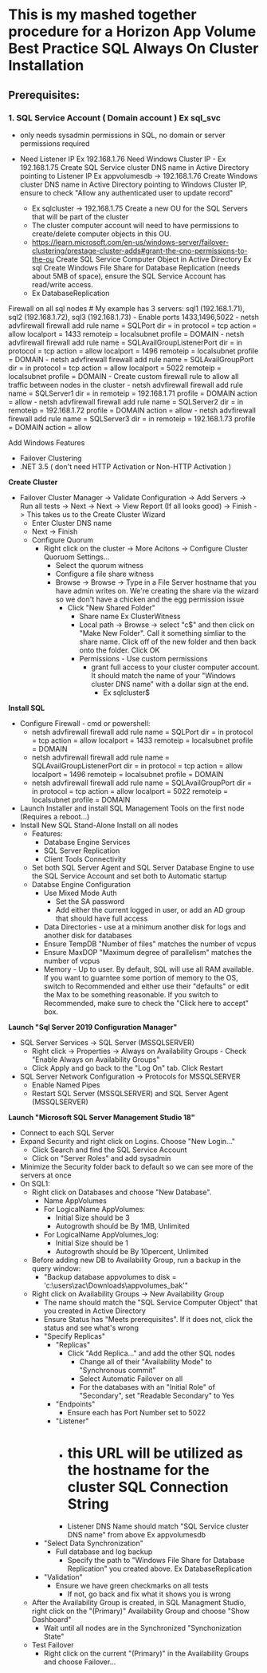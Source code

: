 # This is my mashed together procedure for a Horizon App Volume Best Practice SQL Always On Cluster Installation

## **Prerequisites**:

### 1. SQL Service Account ( Domain account ) Ex sql_svc
  + only needs sysadmin permissions in SQL, no domain or server permissions required

 + Need Listener IP Ex 192.168.1.76
   Need Windows Cluster IP - Ex 192.168.1.75
  Create SQL Service cluster DNS name in Active Directory pointing to Listener IP Ex appvolumesdb -> 192.168.1.76
  Create Windows cluster DNS name in Active Directory pointing to Windows Cluster IP, ensure to check "Allow any authenticated user to update record"
    + Ex sqlcluster -> 192.168.1.75
  Create a new OU for the SQL Servers that will be part of the cluster
    + The cluster computer account will need to have permissions to create/delete computer objects in this OU.
    + https://learn.microsoft.com/en-us/windows-server/failover-clustering/prestage-cluster-adds#grant-the-cno-permissions-to-the-ou
  Create SQL Service Computer Object in Active Directory Ex sql
  Create Windows File Share for Database Replication (needs about 5MB of space), ensure the SQL Service Account has read/write access.
    - Ex DatabaseReplication

  Firewall on all sql nodes
    # My example has 3 servers:  sql1 (192.168.1.71), sql2 (192.168.1.72), sql3 (192.168.1.73)
    - Enable ports 1433,1496,5022
       - netsh advfirewall firewall add rule name = SQLPort dir = in protocol = tcp action = allow localport = 1433 remoteip = localsubnet profile = DOMAIN
       - netsh advfirewall firewall add rule name = SQLAvailGroupListenerPort dir = in protocol = tcp action = allow localport = 1496 remoteip = localsubnet profile = DOMAIN
     - netsh advfirewall firewall add rule name = SQLAvailGroupPort dir = in protocol = tcp action = allow localport = 5022 remoteip = localsubnet profile = DOMAIN
    - Create custom firewall rule to allow all traffic between nodes in the cluster
     - netsh advfirewall firewall add rule name = SQLServer1 dir = in remoteip = 192.168.1.71 profile = DOMAIN action = allow
     - netsh advfirewall firewall add rule name = SQLServer2 dir = in remoteip = 192.168.1.72 profile = DOMAIN action = allow
     - netsh advfirewall firewall add rule name = SQLServer3 dir = in remoteip = 192.168.1.73 profile = DOMAIN action = allow

  Add Windows Features
   - Failover Clustering
   - .NET 3.5 ( don't need HTTP Activation or Non-HTTP Activation )


**Create Cluster**
 - Failover Cluster Manager
   -> Validate Configuration
      -> Add Servers
      -> Run all tests -> Next -> Next -> View Report (If all looks good) -> Finish
   -> This takes us to the Create Cluster Wizard
      - Enter Cluster DNS name
      - Next -> Finish
   - Configure Quorum
     - Right click on the cluster -> More Acitons -> Configure Cluster Quoruom Settings...
       - Select the quorum witness
       - Configure a file share witness
       - Browse -> Browse -> Type in a File Server hostname that you have admin writes on.  We're creating the share via the wizard so we don't have a chicken and the egg permission issue
         - Click "New Shared Folder"
           - Share name Ex ClusterWitness
           - Local path -> Browse -> select "c$" and then click on "Make New Folder".  Call it something simliar to the share name.  Click off of the new folder and then back onto the folder.  Click OK
           - Permissions - Use custom permissions
             - grant full access to your cluster computer account.  It should match the name of your "Windows cluster DNS name" with a dollar sign at the end.
               - Ex sqlcluster$


**Install SQL**
 - Configure Firewall - cmd or powershell:
   - netsh advfirewall firewall add rule name = SQLPort dir = in protocol = tcp action = allow localport = 1433 remoteip = localsubnet profile = DOMAIN
   - netsh advfirewall firewall add rule name = SQLAvailGroupListenerPort dir = in protocol = tcp action = allow localport = 1496 remoteip = localsubnet profile = DOMAIN
   - netsh advfirewall firewall add rule name = SQLAvailGroupPort dir = in protocol = tcp action = allow localport = 5022 remoteip = localsubnet profile = DOMAIN
 - Launch Installer and install SQL Management Tools on the first node (Requires a reboot...)
 - Install New SQL Stand-Alone Install on all nodes
   - Features:
     - Database Engine Services
     - SQL Server Replication
     - Client Tools Connectivity
   - Set both SQL Server Agent and SQL Server Database Engine to use the SQL Service Account and set both to Automatic startup
   - Databse Engine Configuration
     - Use Mixed Mode Auth
       - Set the SA password
       - Add either the current logged in user, or add an AD group that should have full access
     - Data Directories - use at a minimum another disk for logs and another disk for databases
     - Ensure TempDB "Number of files" matches the number of vcpus
     - Ensure MaxDOP "Maximum degree of parallelism" matches the number of vcpus
     - Memory - Up to user.  By default, SQL will use all RAM available.  If you want to guarntee some portion of memory to the OS, switch to Recommended and either use their "defaults" or edit the Max to be something reasonable.  If you switch to Recommended, make sure to check the "Click here to accept" box.


**Launch "Sql Server 2019 Configuration Manager"**
  - SQL Server Services -> SQL Server (MSSQLSERVER)
    - Right click -> Properties -> Always on Availability Groups - Check "Enable Always on Availability Groups"
    - Click Apply and go back to the "Log On" tab.  Click Restart
  - SQL Server Network Configuration -> Protocols for MSSQLSERVER
    - Enable Named Pipes
    - Restart SQL Server (MSSQLSERVER) and SQL Server Agent (MSSQLSERVER)


**Launch "Microsoft SQL Server Management Studio 18"**
  - Connect to each SQL Server
  - Expand Security and right click on Logins.  Choose "New Login..."
    - Click Search and find the SQL Service Account
    - Click on "Server Roles" and add sysadmin
  - Minimize the Security folder back to default so we can see more of the servers at once
  - On SQL1:
    - Right click on Databases and choose "New Database".
      - Name AppVolumes
      - For LogicalName AppVolumes:
        - Initial Size should be 3
        - Autogrowth should be By 1MB, Unlimited
      - For LogicalName AppVolumes_log:
        - Initial Size should be 1
        - Autogrowth should be By 10percent, Unlimited
    - Before adding new DB to Availability Group, run a backup in the query window:
      - "Backup database appvolumes to disk = 'c:\users\zac\Downloads\appvolumes_bak'"
    - Right click on Availability Groups -> New Availability Group
      - The name should match the "SQL Service Computer Object" that you created in Active Directory
      - Ensure Status has "Meets prerequisites".  If it does not, click the status and see what's wrong
      - "Specify Replicas"
        - "Replicas"
          - Click "Add Replica..." and add the other SQL nodes
            - Change all of their "Availability Mode" to "Synchronous commit"
            - Select Automatic Failover on all
            - For the databases with an "Initial Role" of "Secondary", set "Readable Secondary" to Yes
        - "Endpoints"
          - Ensure each has Port Number set to 5022
        - "Listener"
          - # this URL will be utilized as the hostname for the cluster SQL Connection String
          - Listener DNS Name should match "SQL Service cluster DNS name" from above Ex appvolumesdb
      - "Select Data Synchronization" 
        - Full database and log backup
          - Specify the path to "Windows File Share for Database Replication" you created above.  Ex DatabaseReplication
      - "Validation"
        - Ensure we have green checkmarks on all tests
          - If not, go back and fix what it shows you is wrong
    - After the Availability Group is created, in SQL Managment Studio, right click on the "(Primary)" Availability Group and choose "Show Dashboard"
      - Wait until all nodes are in the Synchronized "Synchonization State"
    - Test Failover
      - Right click on the current "(Primary)" in the Availability Groups and choose Failover...
